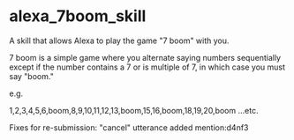 # alexa_7boom_skill
A skill that allows Alexa to play the game "7 boom" with you.

7 boom is a simple game where you alternate saying numbers sequentially except if the number contains a 7 or is multiple of 7, in which case you must say "boom."

e.g.

1,2,3,4,5,6,boom,8,9,10,11,12,13,boom,15,16,boom,18,19,20,boom ...etc.

Fixes for re-submission:
"cancel" utterance added mention:d4nf3


